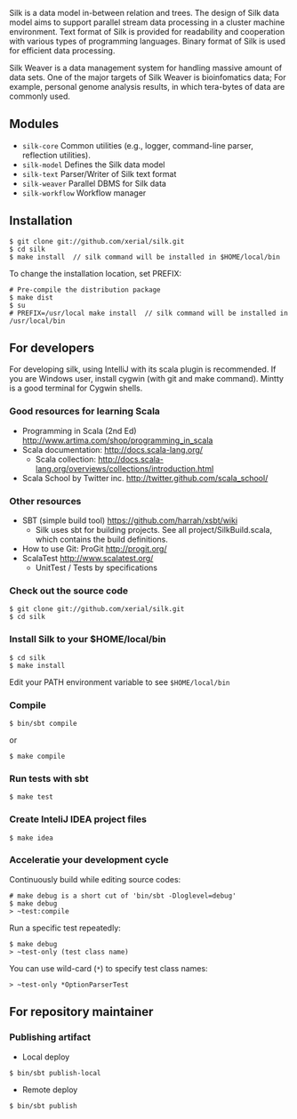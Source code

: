 
Silk is a data model in-between relation and trees. The design of Silk data model aims to support parallel stream data processing in a cluster machine environment. Text format of Silk is provided for readability and cooperation with various types of programming languages. Binary format of Silk is used for efficient data processing. 

Silk Weaver is a data management system for handling massive amount of data sets. One of the major targets of Silk Weaver is bioinfomatics data; For example, personal genome analysis results, in which tera-bytes of data are commonly used. 



## Modules
* `silk-core`	Common utilities (e.g., logger, command-line parser, reflection utilities).
* `silk-model`	Defines the Silk data model
* `silk-text`	Parser/Writer of Silk text format
* `silk-weaver`	Parallel DBMS for Silk data
* `silk-workflow` Workflow manager

## Installation

```
$ git clone git://github.com/xerial/silk.git
$ cd silk
$ make install  // silk command will be installed in $HOME/local/bin
```

To change the installation location, set PREFIX:

```
# Pre-compile the distribution package
$ make dist
$ su
# PREFIX=/usr/local make install  // silk command will be installed in /usr/local/bin
```



## For developers

For developing silk, using IntelliJ with its scala plugin is recommended.
If you are Windows user, install cygwin (with git and make command).
Mintty is a good terminal for Cygwin shells.

### Good resources for learning Scala
* Programming in Scala (2nd Ed) http://www.artima.com/shop/programming_in_scala
* Scala documentation: http://docs.scala-lang.org/
  * Scala collection: http://docs.scala-lang.org/overviews/collections/introduction.html
* Scala School by Twitter inc. http://twitter.github.com/scala_school/

### Other resources
* SBT (simple build tool) https://github.com/harrah/xsbt/wiki
  * Silk uses sbt for building projects. See all project/SilkBuild.scala, which contains the build definitions.
* How to use Git: ProGit http://progit.org/
* ScalaTest http://www.scalatest.org/
   * UnitTest / Tests by specifications

### Check out the source code
```
$ git clone git://github.com/xerial/silk.git
$ cd silk
```

### Install Silk to your $HOME/local/bin
```
$ cd silk
$ make install
```
Edit your PATH environment variable to see `$HOME/local/bin`


### Compile 

```
$ bin/sbt compile
```

or

```
$ make compile
```

### Run tests with sbt

```
$ make test
```

### Create InteliJ IDEA project files

```
$ make idea
```

### Acceleratie your development cycle

Continuously build while editing source codes:

```	
# make debug is a short cut of 'bin/sbt -Dloglevel=debug'
$ make debug    
> ~test:compile
```

Run a specific test repeatedly:

```
$ make debug
> ~test-only (test class name) 
```

You can use wild-card (`*`) to specify test class names:
```
> ~test-only *OptionParserTest
```

## For repository maintainer

### Publishing artifact
* Local deploy

```
$ bin/sbt publish-local
```

* Remote deploy

```
$ bin/sbt publish
```
